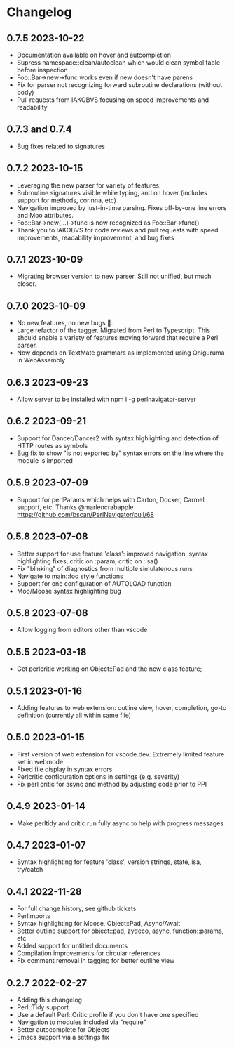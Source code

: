 # Changelog

## 0.7.5 2023-10-22
- Documentation available on hover and autcompletion
- Supress namespace::clean/autoclean which would clean symbol table before inspection
- Foo::Bar->new->func works even if new doesn't have parens
- Fix for parser not recognizing forward subroutine declarations (without body)
- Pull requests from IAKOBVS focusing on speed improvements and readability 

## 0.7.3 and 0.7.4 
- Bug fixes related to signatures

## 0.7.2 2023-10-15
- Leveraging the new parser for variety of features:
- Subroutine signatures visible while typing, and on hover (includes support for methods, corinna, etc)
- Navigation improved by just-in-time parsing. Fixes off-by-one line errors and Moo attributes.
- Foo::Bar->new(...)->func is now recognized as Foo::Bar->func()
- Thank you to IAKOBVS for code reviews and pull requests with speed improvements, readability improvement, and bug fixes 

## 0.7.1 2023-10-09
- Migrating browser version to new parser. Still not unified, but much closer.

## 0.7.0 2023-10-09
- No new features, no new bugs 🤞.
- Large refactor of the tagger. Migrated from Perl to Typescript. This should enable a variety of features moving forward that require a Perl parser. 
- Now depends on TextMate grammars as implemented using Oniguruma in WebAssembly

## 0.6.3 2023-09-23
- Allow server to be installed with npm i -g perlnavigator-server


## 0.6.2 2023-09-21
- Support for Dancer/Dancer2 with syntax highlighting and detection of HTTP routes as symbols
- Bug fix to show "is not exported by" syntax errors on the line where the module is imported


## 0.5.9 2023-07-09
- Support for perlParams which helps with Carton, Docker, Carmel support, etc. Thanks @marlencrabapple https://github.com/bscan/PerlNavigator/pull/68


## 0.5.8 2023-07-08
- Better support for use feature 'class': improved navigation, syntax highlighting fixes, critic on :param, critic on :isa()
- Fix "blinking" of diagnostics from multiple simulatenous runs
- Navigate to main::foo style functions
- Support for one configuration of AUTOLOAD function
- Moo/Moose syntax highlighting bug


## 0.5.8 2023-07-08
- Allow logging from editors other than vscode


## 0.5.5 2023-03-18
- Get perlcritic working on Object::Pad and the new class feature;


## 0.5.1 2023-01-16
- Adding features to web extension: outline view, hover, completion, go-to definition (currently all within same file)


## 0.5.0 2023-01-15
- First version of web extension for vscode.dev. Extremely limited feature set in webmode
- Fixed file display in syntax errors
- Perlcritic configuration options in settings (e.g. severity)
- Fix perl critic for async and method by adjusting code prior to PPI


## 0.4.9 2023-01-14
- Make perltidy and critic run fully async to help with progress messages


## 0.4.7 2023-01-07
- Syntax highlighting for feature 'class', version strings, state, isa, try/catch


## 0.4.1 2022-11-28
- For full change history, see github tickets
- Perlimports
- Syntax highlighting for Moose, Object::Pad, Async/Await
- Better outline support for object::pad, zydeco, async, function::params, etc
- Added support for untitled documents
- Compilation improvements for circular references
- Fix comment removal in tagging for better outline view


## 0.2.7 2022-02-27

- Adding this changelog
- Perl::Tidy support
- Use a default Perl::Critic profile if you don't have one specified
- Navigation to modules included via "require"
- Better autocomplete for Objects
- Emacs support via a settings fix
